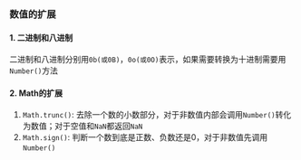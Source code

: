 ### 数值的扩展
#### 1. 二进制和八进制
二进制和八进制分别用`0b(或0B)`，`0o(或0O)`表示，如果需要转换为十进制需要用`Number()`方法
#### 2. Math的扩展
1. `Math.trunc()`: 去除一个数的小数部分，对于非数值内部会调用`Number()`转化为数值；对于空值和`NaN`都返回`NaN`
2. `Math.sign()`: 判断一个数到底是正数、负数还是0，对于非数值先调用`Number()`
